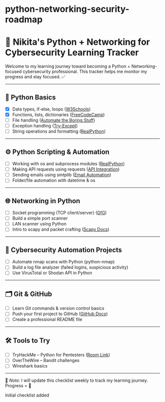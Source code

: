 # python-networking-security-roadmap
# 🐍 Nikita's Python + Networking for Cybersecurity Learning Tracker

Welcome to my learning journey toward becoming a Python + Networking-focused cybersecurity professional. This tracker helps me monitor my progress and stay focused. ✅

---

## 📘 Python Basics
- [x] Data types, if-else, loops ([W3Schools](https://www.w3schools.com/python/))
- [x] Functions, lists, dictionaries ([FreeCodeCamp](https://www.freecodecamp.org/news/learn-python-basics-full-course/))
- [ ] File handling ([Automate the Boring Stuff](https://automatetheboringstuff.com/))
- [ ] Exception handling ([Try-Except](https://www.w3schools.com/python/python_try_except.asp))
- [ ] String operations and formatting ([RealPython](https://realpython.com/python-strings/))

---

## ⚙ Python Scripting & Automation
- [ ] Working with os and subprocess modules ([RealPython](https://realpython.com/python-os-module/))
- [ ] Making API requests using requests ([API Integration](https://realpython.com/api-integration-in-python/))
- [ ] Sending emails using smtplib ([Email Automation](https://realpython.com/python-send-email/))
- [ ] Folder/file automation with datetime & os

---

## 🌐 Networking in Python
- [ ] Socket programming (TCP client/server) ([GfG](https://www.geeksforgeeks.org/socket-programming-python/))
- [ ] Build a simple port scanner
- [ ] LAN scanner using Python
- [ ] Intro to scapy and packet crafting ([Scapy Docs](https://scapy.readthedocs.io/en/latest/))

---

## 🔐 Cybersecurity Automation Projects
- [ ] Automate nmap scans with Python (python-nmap)
- [ ] Build a log file analyzer (failed logins, suspicious activity)
- [ ] Use VirusTotal or Shodan API in Python

---

## 🗂 Git & GitHub
- [ ] Learn Git commands & version control basics
- [ ] Push your first project to GitHub ([GitHub Docs](https://docs.github.com/en/get-started/quickstart))
- [ ] Create a professional README file

---

## 🛠 Tools to Try
- [ ] TryHackMe – Python for Pentesters ([Room Link](https://tryhackme.com/room/pythonforpentesters))
- [ ] OverTheWire – Bandit challenges
- [ ] Wireshark basics

---

📝 *Note:* I will update this checklist weekly to track my learning journey. Progress = 🚀

Initial checklist added
